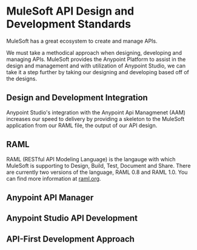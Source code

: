 # MuleSoft API Design and Development Standards

MuleSoft has a great ecosystem to create and manage APIs.

We must take a methodical approach when designing, developing and managing APIs. MuleSoft provides the Anypoint Platform to assist in the design and management and with utilization of Anypoint Studio, we can take it a step further by taking our designing and developing based off of the designs. 

## Design and Development Integration
Anypoint Studio's integration with the Anypoint Api Managmenet (AAM) increases our speed to delivery by providing a skeleton to the MuleSoft application from our RAML file, the output of our API design. 

## RAML
RAML (RESTful API Modeling Language) is the langauge with which MuleSoft is supporting to Design, Build, Test, Document and Share. There are currently two versions of the language, RAML 0.8 and RAML 1.0. You can find more information at [raml.org](http://raml.org/). 

## Anypoint API Manager

## Anypoint Studio API Development

## API-First Development Approach


